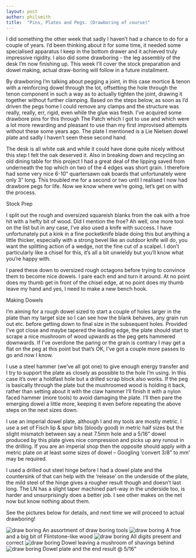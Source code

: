 ```yaml
---
layout: post
author: philsmith
title:  "Pins, Plates and Pegs. (Drawboring of course)"
---
```


I did something the other week that sadly I haven’t had a chance to do ­for a couple of years. I’d been thinking about it for some time, it needed some specialised apparatus I keep in the bottom drawer and it achieved truly impressive rigidity. I also did some drawboring - the leg assembly of the desk I’m now finishing up. This week I'll cover the stock preparation and dowel making, actual draw-boring will follow in a future installment.

By drawboring I’m talking about pegging a joint, in this case mortice & tenon with a reinforcing dowel through the lot, offsetting the hole through the tenon component in such a way as to actually tighten the joint, drawing it together without further clamping.  Based on the steps below, as soon as I’d driven the pegs home I could remove any clamps and the structure was really, really, err, rigid, even while the glue was fresh. I’ve acquired some drawbore pins for this through The Patch which I got to use and which were a lot more rewarding and pleasant to use than my first improvised attempts without these some years ago. The plate I mentioned is a Lie Nielsen dowel plate and sadly I haven’t seen these second hand.

The desk is all white oak and while it could have done quite nicely without this step I felt the oak deserved it. Also in breaking down and recycling an old dining table for this project I had a great deal of the lipping saved from underneath the top which on two of the 4 edges was short grain. I therefore had some very nice 6-10” quartersawn oak boards that unfortunately were only 3” long. This troubled me for a second or two until I realised I now had drawbore pegs for life. Now we know where we’re going, let’s get on with the process.

Stock Prep

I split out the rough and oversized squareish blanks from the oak with a froe hit with a hefty bit of wood. Did I mention the froe? Ah well, one more tool on the list but in any case, I’ve also used a knife with success. I have unfortunately put a kink in a fine pocketknife blade doing this but anything a little thicker, especially with a strong bevel like an outdoor knife will do, you want the splitting action of a wedge, not the fine cut of a scalpel. I don’t particularly like a chisel for this, it’s all a bit unwieldy but you’ll know what you’re happy with.
 
I pared these down to oversized rough octagons before trying to convince them to become nice dowels. I pare each end and turn it around. At no point does my thumb get in front of the chisel edge, at no point does my thumb leave my hand and yes, I need to make a new bench hook.


Making Dowels

I’m aiming for a rough dowel sized to start a couple of holes larger in the plate than my target size so I can see how the blank behaves, any grain run out etc. before getting down to final size in the subsequent holes. Provided I’ve got close and maybe tapered the leading edge, the plate should start to scrape a nice mushroom of wood upwards as the peg gets hammered downwards. If I’ve overdone the paring or the grain is contrary I may get a flat on the peg at this point but that’s OK, I’ve got a couple more passes to go and now I know.

I use a steel hammer (we’ve all got one) to give enough energy transfer and I try to support the plate as closely as possible to the hole I’m using. In this case it’s over a holdfast hole but a drilled scrap block also works. If the peg is basically through the plate but the mushroomed wood is holding it back, rather than setting about it with the claw hammer I’ll finish it with a nylon faced hammer (more tools) to avoid damaging the plate. I’ll then pare the emerging dowel a little more, keeping it even before repeating the above steps on the next sizes down.

I use an imperial dowel plate, although I and my tools are mostly metric. I use a set of Fisch lip & spur bits (bloody good) in metric half sizes but the slight mismatch between say a neat 7.5mm hole and a 5/16” dowel produced by this plate gives nice compression and picks up any runout in the drilling. If you are an imperial shop then the opposite should apply with a metric plate on at least some sizes of dowel – Googling ‘convert 3/8” to mm’ may be required.

I used a drilled out steel hinge before I had a dowel plate and the countersink of that can help with the ‘release’ on the underside of the plate, the mild steel of the hinge gives a rougher result though and doesn’t last long. The LN has a slight taper machined part-way in the underside too, is harder and unsurprisingly does a better job. I see other makes on the net now but know nothing about them.

See the pictures below for details, and next time we will proceed to actual drawboring!

![draw boring](/assets/images/drawboring/1.jpg)
An assortment of draw boring tools
![draw boring](/assets/images/drawboring/2.jpg)
A froe and a big bit of Flintstone-like wood
![draw boring](/assets/images/drawboring/3.jpg)
All digits present and correct
![draw boring](/assets/images/drawboring/4.jpg)
Dowel leaving a mushroom of shavings behind
![draw boring](/assets/images/drawboring/5.jpg)
Dowel plate and the end result @ 5/16"

